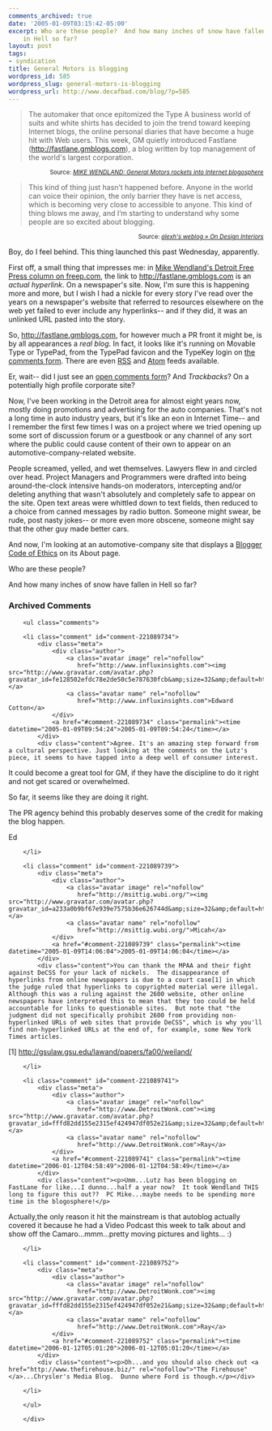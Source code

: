 ```yaml
---
comments_archived: true
date: '2005-01-09T03:15:42-05:00'
excerpt: Who are these people?  And how many inches of snow have fallen
    in Hell so far?
layout: post
tags:
- syndication
title: General Motors is blogging
wordpress_id: 585
wordpress_slug: general-motors-is-blogging
wordpress_url: http://www.decafbad.com/blog/?p=585
---
```

<blockquote>The automaker that once epitomized the Type A business world of suits and white shirts has decided to join the trend toward keeping Internet blogs, the online personal diaries that have become a huge hit with Web users. This week, GM quietly introduced Fastlane (<a href="http://fastlane.gmblogs.com">http://fastlane.gmblogs.com</a>), a blog written by top management of the world's largest corporation.</blockquote>
<div align="right"><small>Source: <cite><a href="http://www.freep.com/money/tech/mwendland8e_20050108.htm">MIKE WENDLAND: General Motors rockets into Internet blogosphere</a></cite></small></div>

<blockquote>This kind of thing just hasn&#8217;t happened before. Anyone in the world can voice their opinion, the only barrier they have is net access, which is becoming very close to accessible to anyone. This kind of thing blows me away, and I&#8217;m starting to understand why some people are so excited about blogging.</blockquote>
<div align="right"><small>Source: <cite><a href="http://wasabi.dynu.com:8080/blog/index.php?p=43">alexh's weblog &#187; On Design Interiors</a></cite></small></div>

Boy, do I feel behind.  This thing launched this past Wednesday, apparently.

First off, a small thing that impresses me: in [Mike Wendland's Detroit Free Press column on freep.com][column], the link to <a href="http://fastlane.gmblogs.com">http://fastlane.gmblogs.com</a> is an *actual hyperlink*.  On a newspaper's site.  Now, I'm sure this is happening more and more, but I wish I had a nickle for every story I've read over the years on a newspaper's website that referred to resources elsewhere on the web yet failed to ever include any hyperlinks-- and if they did, it was an unlinked URL pasted into the story.  

So, <a href="http://fastlane.gmblogs.com">http://fastlane.gmblogs.com</a>, for however much a PR front it might be, is by all appearances a *real blog*.  In fact, it looks like it's running on Movable Type or TypePad, from the TypePad favicon and the TypeKey login on [the comments form][comments].  There are even [RSS][rss] and [Atom][atom] feeds available.

[rss]: http://fastlane.gmblogs.com/index.rdf
[atom]: http://fastlane.gmblogs.com/atom.xml
[comments]: http://fastlane.gmblogs.com/archives/2005/01/great_comments_1.html#comments

Er, wait-- did I just see an [open comments form][comments]?  And *Trackbacks*?  On a potentially high profile corporate site?  

Now, I've been working in the Detroit area for almost eight years now, mostly doing promotions and advertising for the auto companies.  That's not a long time in auto industry years, but it's like an eon in Internet Time-- and I remember the first few times I was on a project where we tried opening up some sort of discussion forum or a guestbook or any channel of any sort where the public could cause content of their own to appear on an automotive-company-related website.  

People screamed, yelled, and wet themselves.  Lawyers flew in and circled over head.  Project Managers and Programmers were drafted into being around-the-clock intensive hands-on moderators, intercepting and/or deleting anything that wasn't absolutely and completely safe to appear on the site.  Open text areas were whittled down to text fields, then reduced to a choice from canned messages by radio button.  Someone might swear, be rude, post nasty jokes-- or more even more obscene, someone might say that the other guy made better cars.

And now, I'm looking at an automotive-company site that displays a [Blogger Code of Ethics][ethics] on its About page.  

Who are these people?  

And how many inches of snow have fallen in Hell so far?

[ethics]: http://fastlane.gmblogs.com/about.html
[column]: http://www.freep.com/money/tech/mwendland8e_20050108.htm

<div id="comments" class="comments archived-comments">
            <h3>Archived Comments</h3>
            
        <ul class="comments">
            
        <li class="comment" id="comment-221089734">
            <div class="meta">
                <div class="author">
                    <a class="avatar image" rel="nofollow" 
                       href="http://www.influxinsights.com"><img src="http://www.gravatar.com/avatar.php?gravatar_id=fe128502efdc78e2de50c5e787630fcb&amp;size=32&amp;default=http://mediacdn.disqus.com/1320279820/images/noavatar32.png"/></a>
                    <a class="avatar name" rel="nofollow" 
                       href="http://www.influxinsights.com">Edward Cotton</a>
                </div>
                <a href="#comment-221089734" class="permalink"><time datetime="2005-01-09T09:54:24">2005-01-09T09:54:24</time></a>
            </div>
            <div class="content">Agree. It's an amazing step forward from a cultural perspective. Just looking at the comments on the Lutz's piece, it seems to have tapped into a deep well of consumer interest. 

It could become a great tool for GM, if they have the discipline to do it right and not get scared or overwhelmed. 

So far, it seems like they are doing it right.

The PR agency behind this probably deserves some of the credit for making the blog happen.

Ed</div>
            
        </li>
    
        <li class="comment" id="comment-221089739">
            <div class="meta">
                <div class="author">
                    <a class="avatar image" rel="nofollow" 
                       href="http://msittig.wubi.org/"><img src="http://www.gravatar.com/avatar.php?gravatar_id=a233a0b9bf67e939e7575b36e626744d&amp;size=32&amp;default=http://mediacdn.disqus.com/1320279820/images/noavatar32.png"/></a>
                    <a class="avatar name" rel="nofollow" 
                       href="http://msittig.wubi.org/">Micah</a>
                </div>
                <a href="#comment-221089739" class="permalink"><time datetime="2005-01-09T14:06:04">2005-01-09T14:06:04</time></a>
            </div>
            <div class="content">You can thank the MPAA and their fight against DeCSS for your lack of nickels.  The disappearance of hyperlinks from online newspapers is due to a court case[1] in which the judge ruled that hyperlinks to copyrighted material were illegal.  Although this was a ruling against the 2600 website, other online newspapers have interpreted this to mean that they too could be held accountable for links to questionable sites.  But note that "the judgment did not specifically prohibit 2600 from providing non-hyperlinked URLs of web sites that provide DeCSS", which is why you'll find non-hyperlinked URLs at the end of, for example, some New York Times articles.

[1] http://gsulaw.gsu.edu/lawand/papers/fa00/weiland/</div>
            
        </li>
    
        <li class="comment" id="comment-221089741">
            <div class="meta">
                <div class="author">
                    <a class="avatar image" rel="nofollow" 
                       href="http://www.DetroitWonk.com"><img src="http://www.gravatar.com/avatar.php?gravatar_id=fffd82dd155e2315ef424947df052e21&amp;size=32&amp;default=http://mediacdn.disqus.com/1320279820/images/noavatar32.png"/></a>
                    <a class="avatar name" rel="nofollow" 
                       href="http://www.DetroitWonk.com">Ray</a>
                </div>
                <a href="#comment-221089741" class="permalink"><time datetime="2006-01-12T04:58:49">2006-01-12T04:58:49</time></a>
            </div>
            <div class="content"><p>Umm...Lutz has been blogging on FastLane for like...I dunno...half a year now?  It took Wendland THIS long to figure this out??  PC Mike...maybe needs to be spending more time in the blogosphere!</p>

<p>Actually,the only reason it hit the mainstream is that autoblog actually covered it because he had a Video Podcast this week to talk about and show off the Camaro...mmm...pretty moving pictures and lights... :)</p></div>
            
        </li>
    
        <li class="comment" id="comment-221089752">
            <div class="meta">
                <div class="author">
                    <a class="avatar image" rel="nofollow" 
                       href="http://www.DetroitWonk.com"><img src="http://www.gravatar.com/avatar.php?gravatar_id=fffd82dd155e2315ef424947df052e21&amp;size=32&amp;default=http://mediacdn.disqus.com/1320279820/images/noavatar32.png"/></a>
                    <a class="avatar name" rel="nofollow" 
                       href="http://www.DetroitWonk.com">Ray</a>
                </div>
                <a href="#comment-221089752" class="permalink"><time datetime="2006-01-12T05:01:20">2006-01-12T05:01:20</time></a>
            </div>
            <div class="content"><p>Oh...and you should also check out <a href="http://www.thefirehouse.biz/" rel="nofollow">"The Firehouse"</a>...Chrysler's Media Blog.  Dunno where Ford is though.</p></div>
            
        </li>
    
        </ul>
    
        </div>
    